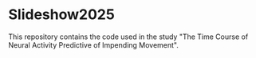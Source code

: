 # Slideshow2025
 This repository contains the code used in the study "The Time Course of Neural Activity Predictive of Impending Movement".
